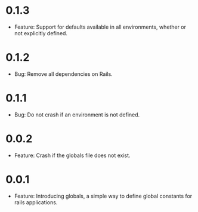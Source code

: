 # 0.1.3
  * Feature: Support for defaults available in all environments, whether or not explicitly defined.

# 0.1.2
  * Bug: Remove all dependencies on Rails.

# 0.1.1
  * Bug: Do not crash if an environment is not defined.

# 0.0.2
  * Feature: Crash if the globals file does not exist.

# 0.0.1
  * Feature: Introducing globals, a simple way to define global constants for rails applications.

